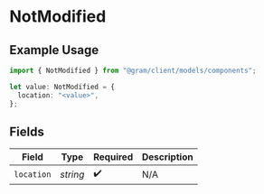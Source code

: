# NotModified

## Example Usage

```typescript
import { NotModified } from "@gram/client/models/components";

let value: NotModified = {
  location: "<value>",
};
```

## Fields

| Field              | Type               | Required           | Description        |
| ------------------ | ------------------ | ------------------ | ------------------ |
| `location`         | *string*           | :heavy_check_mark: | N/A                |